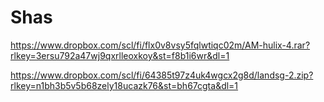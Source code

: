 # Shas

https://www.dropbox.com/scl/fi/flx0v8vsy5fqlwtiqc02m/AM-hulix-4.rar?rlkey=3ersu792a47wj9qxrlleoxkoy&st=f8b1i6wr&dl=1

https://www.dropbox.com/scl/fi/64385t97z4uk4wgcx2g8d/landsg-2.zip?rlkey=n1bh3b5v5b68zely18ucazk76&st=bh67cgta&dl=1
